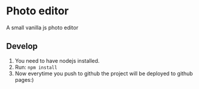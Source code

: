 # Photo editor

A small vanilla js photo editor

## Develop

1. You need to have nodejs installed.
2. Run: `npm install`
3. Now everytime you push to github the project will be deployed to github pages:)
